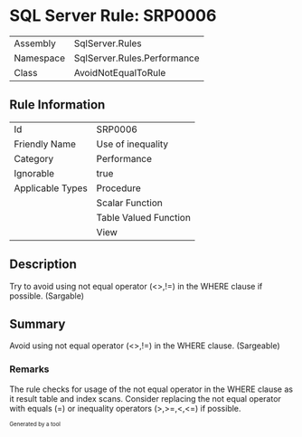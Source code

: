 ﻿# SQL Server Rule: SRP0006
  
|    |    |
|----|----|
| Assembly | SqlServer.Rules |
| Namespace | SqlServer.Rules.Performance |
| Class | AvoidNotEqualToRule |
  
## Rule Information
  
|    |    |
|----|----|
| Id | SRP0006 |
| Friendly Name | Use of inequality |
| Category | Performance |
| Ignorable | true |
| Applicable Types | Procedure  |
|   | Scalar Function |
|   | Table Valued Function |
|   | View |
  
## Description
  
Try to avoid using not equal operator (<>,!=) in the WHERE clause if possible. (Sargable)
  
## Summary
  
Avoid using not equal operator (&lt;&gt;,!=) in the WHERE clause. (Sargeable)
  
### Remarks
  
The rule checks for usage of the not equal operator in the WHERE clause as it result table
and index scans. Consider replacing the not equal operator with equals (=) or inequality
operators (&gt;,&gt;=,&lt;,&lt;=) if possible.
  
<sub><sup>Generated by a tool</sup></sub>
